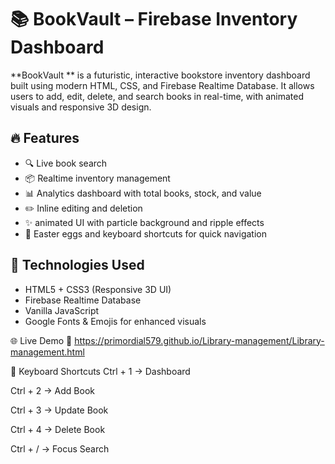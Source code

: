# 📚 BookVault – Firebase Inventory Dashboard

**BookVault ** is a futuristic, interactive bookstore inventory dashboard built using modern HTML, CSS, and Firebase Realtime Database. It allows users to add, edit, delete, and search books in real-time, with animated visuals and responsive 3D design.

## 🔥 Features
- 🔍 Live book search
- 📦 Realtime inventory management
- 📊 Analytics dashboard with total books, stock, and value
- ✏️ Inline editing and deletion
- ✨ animated UI with particle background and ripple effects
- 🎉 Easter eggs and keyboard shortcuts for quick navigation

## 🚀 Technologies Used
- HTML5 + CSS3 (Responsive 3D UI)
- Firebase Realtime Database
- Vanilla JavaScript
- Google Fonts & Emojis for enhanced visuals

🌐 Live Demo
🔗 https://primordial579.github.io/Library-management/Library-management.html

🧠 Keyboard Shortcuts
Ctrl + 1 → Dashboard

Ctrl + 2 → Add Book

Ctrl + 3 → Update Book

Ctrl + 4 → Delete Book

Ctrl + / → Focus Search

